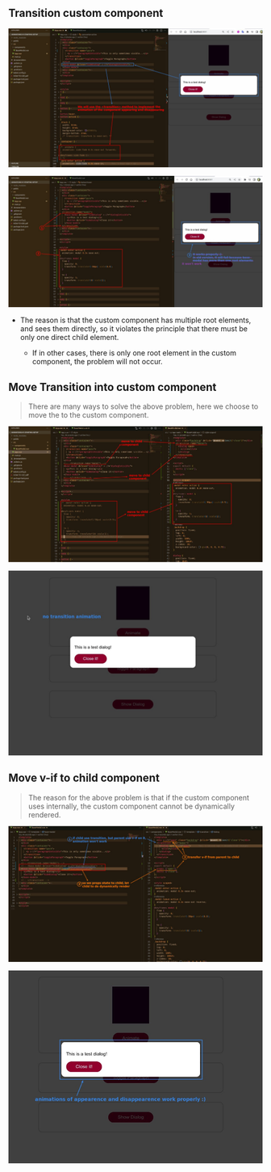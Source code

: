 ## **Transition custom component**

![Alt comment old way](pic/01.jpg)

![Alt transition at app.vue](pic/02.jpg)

- The reason is that the custom component has multiple root elements, and <transition> sees them directly, so it violates the principle that there must be only one direct child element.
  - If in other cases, there is only one root element in the custom component, the problem will not occur.

## **Move Transition into custom component**

> There are many ways to solve the above problem, here we choose to move the <transition> to the custom component.

![Alt move to child](pic/03.jpg)

![Alt no work](pic/04.jpg)

## **Move v-if to child component**

> The reason for the above problem is that if the custom component uses <transition> internally, the custom component cannot be dynamically rendered.

![Alt props to child for v-if transferation](pic/05.jpg)

![Alt final result](pic/06.jpg)
